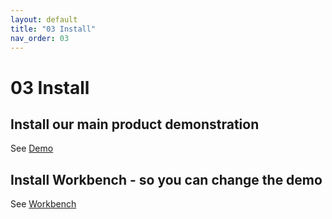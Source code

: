 ```yaml
---
layout: default
title: "03 Install"
nav_order: 03
---
```



# 03 Install

## Install our main product demonstration  
  
See [Demo](https://genevaers.github.io/demo/)  
  
## Install Workbench - so you can change the demo  
  
See [Workbench](https://genevaers.github.io/wb/)  

  
